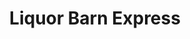 ---
title: "Liquor Barn Express"
url: /lexington/liquor-barn-express-north-broadway/
shop: Spirituosen
---